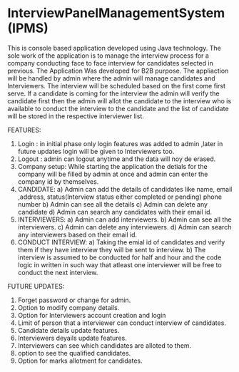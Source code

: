 # InterviewPanelManagementSystem (IPMS)
This is console based application developed using Java technology. The sole work of the application is to manage the interview process for a company conducting face to face interview for candidates selected in previous.
The Application Was developed for B2B purpose. The appliaction will be handled by admin where the admin will manage candidates and Interviewers.
The interview will be scheduled based on the first come first serve. If a candidate is coming for the interview the admin will verify the candidate first then the admin will allot the candidate to the interview who is available to conduct the interview to the candidate and the list of candidate will be stored in the respective interviewer list.

FEATURES:
1) Login : in initial phase only login features was added to admin ,later in future updates login will be given to Interviewers too.
2) Logout : admin can logout anytime and the data will noy de erased.
3) Company setup: While starting the application the detials for the company will be filled by admin at once and admin can enter the company id by themselves.
4) CANDIDATE:
     a) Admin can add the details of candidates like name, email ,address, status(Interview status either completed or pending) phone number
     b) Admin can see all the details
     c) Admin can delete any candidate
     d) Admin can search any candidates with their email id.
5) INTERVIEWERS:
     a) Admin can add interviewers.
     b) Admin can see all the interviewers.
     c) Admin can delete any interviewers.
     d) Admin can search any interviewers based on their email id.
6) CONDUCT INTERVIEW:
     a) Taking the emial id of candidates and verify them if they have interview they will be sent to interview.
     b) The interview is assumed to be conducted for half and hour and the code logic in written in such way that atleast one interviewer will be free to conduct the next interview.

FUTURE UPDATES:
1) Forget password or change for admin.
2) Option to modify company details.
3) Option for Interviewers account creation and login
4) Limit of person that a  interviewer can conduct interview of candidates.
5) Candidate details update features.
6) Interviewers deyails update features.
7) Interviewers can see which candidates are alloted to them.
8) option to see the qualified candidates.
9) Option for marks allotment for candidates.

